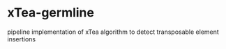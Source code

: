 # xTea-germline
pipeline implementation of xTea algorithm to detect transposable element insertions
